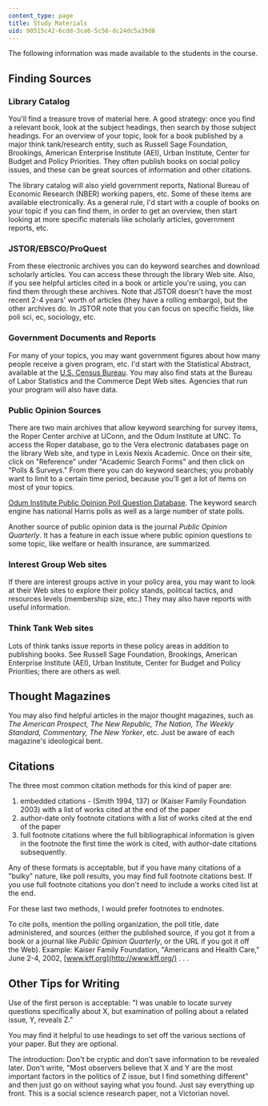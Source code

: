 ```yaml
---
content_type: page
title: Study Materials
uid: 90515c42-6cdd-3ca6-5c56-dc24dc5a39d8
---
```


The following information was made available to the students in the course.

Finding Sources
---------------

### Library Catalog

You'll find a treasure trove of material here. A good strategy: once you find a relevant book, look at the subject headings, then search by those subject headings. For an overview of your topic, look for a book published by a major think tank/research entity, such as Russell Sage Foundation, Brookings, American Enterprise Institute (AEI), Urban Institute, Center for Budget and Policy Priorities. They often publish books on social policy issues, and these can be great sources of information and other citations.

The library catalog will also yield government reports, National Bureau of Economic Research (NBER) working papers, etc. Some of these items are available electronically. As a general rule, I'd start with a couple of books on your topic if you can find them, in order to get an overview, then start looking at more specific materials like scholarly articles, government reports, etc.

### JSTOR/EBSCO/ProQuest

From these electronic archives you can do keyword searches and download scholarly articles. You can access these through the library Web site. Also, if you see helpful articles cited in a book or article you're using, you can find them through these archives. Note that JSTOR doesn't have the most recent 2-4 years' worth of articles (they have a rolling embargo), but the other archives do. In JSTOR note that you can focus on specific fields, like poli sci, ec, sociology, etc.

### Government Documents and Reports

For many of your topics, you may want government figures about how many people receive a given program, etc. I'd start with the Statistical Abstract, available at the [U.S. Census Bureau](http://www.census.gov/). You may also find stats at the Bureau of Labor Statistics and the Commerce Dept Web sites. Agencies that run your program will also have data.

### Public Opinion Sources

There are two main archives that allow keyword searching for survey items, the Roper Center archive at UConn, and the Odum Institute at UNC. To access the Roper database, go to the Vera electronic databases page on the library Web site, and type in Lexis Nexis Academic. Once on their site, click on "Reference" under "Academic Search Forms" and then click on "Polls & Surveys." From there you can do keyword searches; you probably want to limit to a certain time period, because you'll get a lot of items on most of your topics.

[Odum Institute Public Opinion Poll Question Database](http://gethelp.library.upenn.edu/guides/polisci/polls.html). The keyword search engine has national Harris polls as well as a large number of state polls.

Another source of public opinion data is the journal _Public Opinion Quarterly_. It has a feature in each issue where public opinion questions to some topic, like welfare or health insurance, are summarized.

### Interest Group Web sites

If there are interest groups active in your policy area, you may want to look at their Web sites to explore their policy stands, political tactics, and resources levels (membership size, etc.) They may also have reports with useful information.

### Think Tank Web sites

Lots of think tanks issue reports in these policy areas in addition to publishing books. See Russell Sage Foundation, Brookings, American Enterprise Institute (AEI), Urban Institute, Center for Budget and Policy Priorities; there are others as well.

Thought Magazines
-----------------

You may also find helpful articles in the major thought magazines, such as _The American Prospect, The New Republic, The Nation, The Weekly Standard, Commentary, The New Yorker_, etc. Just be aware of each magazine's ideological bent.

Citations
---------

The three most common citation methods for this kind of paper are:

1.  embedded citations - (Smith 1994, 137) or (Kaiser Family Foundation 2003) with a list of works cited at the end of the paper
2.  author-date only footnote citations with a list of works cited at the end of the paper
3.  full footnote citations where the full bibliographical information is given in the footnote the first time the work is cited, with author-date citations subsequently.

Any of these formats is acceptable, but if you have many citations of a "bulky" nature, like poll results, you may find full footnote citations best. If you use full footnote citations you don't need to include a works cited list at the end.

For these last two methods, I would prefer footnotes to endnotes.

To cite polls, mention the polling organization, the poll title, date administered, and sources (either the published source, if you got it from a book or a journal like _Public Opinion Quarterly_, or the URL if you got it off the Web). Example: Kaiser Family Foundation, "Americans and Health Care," June 2-4, 2002, [www.kff.org](http://www.kff.org/) . . .

Other Tips for Writing
----------------------

Use of the first person is acceptable: "I was unable to locate survey questions specifically about X, but examination of polling about a related issue, Y, reveals Z."

You may find it helpful to use headings to set off the various sections of your paper. But they are optional.

The introduction: Don't be cryptic and don't save information to be revealed later. Don't write, "Most observers believe that X and Y are the most important factors in the politics of Z issue, but I find something different" and then just go on without saying what you found. Just say everything up front. This is a social science research paper, not a Victorian novel.